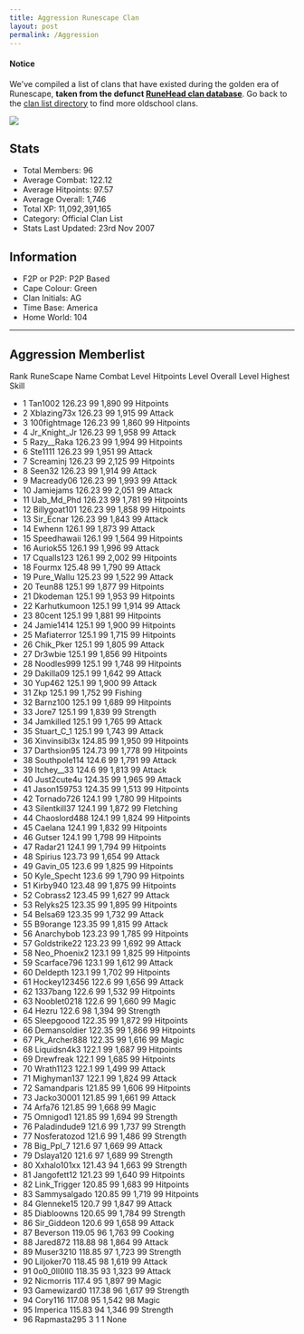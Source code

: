 ```yaml
---
title: Aggression Runescape Clan
layout: post
permalink: /Aggression
---
```


#### Notice
We've compiled a list of clans that have existed during the golden era of Runescape, **taken from the defunct [RuneHead clan database](https://web.archive.org/web/20070108040636/http://runehead.com/)**. Go back to the [clan list directory](https://www.runescapehall.net/runescapeclans) to find more oldschool clans.

![](https://i.imgur.com/o9VLgWw.png)

## Stats

- Total Members: 96
- Average Combat: 122.12
- Average Hitpoints: 97.57
- Average Overall: 1,746
- Total XP: 11,092,391,165
- Category: Official Clan List
- Stats Last Updated: 23rd Nov 2007

	
## Information

- F2P or P2P: P2P Based
- Cape Colour: Green
- Clan Initials: AG
- Time Base: America
- Home World: 104

---

## Aggression Memberlist
Rank 	RuneScape Name 	Combat Level 	Hitpoints Level 	Overall Level 	Highest Skill
- 1 	Tan1002 	126.23 	99 	1,890 	99 Hitpoints	
- 2 	Xblazing73x 	126.23 	99 	1,915 	99 Attack	
- 3 	100fightmage 	126.23 	99 	1,860 	99 Hitpoints	
- 4 	Jr_Knight_Jr 	126.23 	99 	1,958 	99 Attack	
- 5 	Razy__Raka 	126.23 	99 	1,994 	99 Hitpoints	
- 6 	Ste1111 	126.23 	99 	1,951 	99 Attack	
- 7 	Screaminj 	126.23 	99 	2,125 	99 Hitpoints	
- 8 	Seen32 	126.23 	99 	1,914 	99 Attack	
- 9 	Macready06 	126.23 	99 	1,993 	99 Attack	
- 10 	Jamiejams 	126.23 	99 	2,051 	99 Attack	
- 11 	Uab_Md_Phd 	126.23 	99 	1,781 	99 Hitpoints	
- 12 	Billygoat101 	126.23 	99 	1,858 	99 Hitpoints	
- 13 	Sir_Ecnar 	126.23 	99 	1,843 	99 Attack	
- 14 	Ewhenn 	126.1 	99 	1,873 	99 Attack	
- 15 	Speedhawaii 	126.1 	99 	1,564 	99 Hitpoints	
- 16 	Auriok55 	126.1 	99 	1,996 	99 Attack	
- 17 	Cqualls123 	126.1 	99 	2,002 	99 Hitpoints	
- 18 	Fourmx 	125.48 	99 	1,790 	99 Attack	
- 19 	Pure_Wallu 	125.23 	99 	1,522 	99 Attack	
- 20 	Teun88 	125.1 	99 	1,877 	99 Hitpoints	
- 21 	Dkodeman 	125.1 	99 	1,953 	99 Hitpoints	
- 22 	Karhutkumoon 	125.1 	99 	1,914 	99 Attack	
- 23 	80cent 	125.1 	99 	1,881 	99 Hitpoints	
- 24 	Jamie1414 	125.1 	99 	1,900 	99 Hitpoints	
- 25 	Mafiaterror 	125.1 	99 	1,715 	99 Hitpoints	
- 26 	Chik_Pker 	125.1 	99 	1,805 	99 Attack	
- 27 	Dr3wbie 	125.1 	99 	1,856 	99 Hitpoints	
- 28 	Noodles999 	125.1 	99 	1,748 	99 Hitpoints	
- 29 	Dakilla09 	125.1 	99 	1,642 	99 Attack	
- 30 	Yup462 	125.1 	99 	1,900 	99 Attack	
- 31 	Zkp 	125.1 	99 	1,752 	99 Fishing	
- 32 	Barnz100 	125.1 	99 	1,689 	99 Hitpoints	
- 33 	Jore7 	125.1 	99 	1,839 	99 Strength	
- 34 	Jamkilled 	125.1 	99 	1,765 	99 Attack	
- 35 	Stuart_C_1 	125.1 	99 	1,743 	99 Attack	
- 36 	Xinvinsibl3x 	124.85 	99 	1,950 	99 Hitpoints	
- 37 	Darthsion95 	124.73 	99 	1,778 	99 Hitpoints	
- 38 	Southpole114 	124.6 	99 	1,791 	99 Attack	
- 39 	Itchey__33 	124.6 	99 	1,813 	99 Attack	
- 40 	Just2cute4u 	124.35 	99 	1,965 	99 Attack	
- 41 	Jason159753 	124.35 	99 	1,513 	99 Hitpoints	
- 42 	Tornado726 	124.1 	99 	1,780 	99 Hitpoints	
- 43 	Silentkill37 	124.1 	99 	1,872 	99 Fletching	
- 44 	Chaoslord488 	124.1 	99 	1,824 	99 Hitpoints	
- 45 	Caelana 	124.1 	99 	1,832 	99 Hitpoints	
- 46 	Gutser 	124.1 	99 	1,798 	99 Hitpoints	
- 47 	Radar21 	124.1 	99 	1,794 	99 Hitpoints	
- 48 	Spirius 	123.73 	99 	1,654 	99 Attack	
- 49 	Gavin_05 	123.6 	99 	1,825 	99 Hitpoints	
- 50 	Kyle_Specht 	123.6 	99 	1,790 	99 Hitpoints	
- 51 	Kirby940 	123.48 	99 	1,875 	99 Hitpoints	
- 52 	Cobrass2 	123.45 	99 	1,627 	99 Attack	
- 53 	Relyks25 	123.35 	99 	1,895 	99 Hitpoints	
- 54 	Belsa69 	123.35 	99 	1,732 	99 Attack	
- 55 	B9orange 	123.35 	99 	1,815 	99 Attack	
- 56 	Anarchybob 	123.23 	99 	1,785 	99 Hitpoints	
- 57 	Goldstrike22 	123.23 	99 	1,692 	99 Attack	
- 58 	Neo_Phoenix2 	123.1 	99 	1,825 	99 Hitpoints	
- 59 	Scarface796 	123.1 	99 	1,612 	99 Attack	
- 60 	Deldepth 	123.1 	99 	1,702 	99 Hitpoints	
- 61 	Hockey123456 	122.6 	99 	1,656 	99 Attack	
- 62 	1337bang 	122.6 	99 	1,532 	99 Hitpoints	
- 63 	Nooblet0218 	122.6 	99 	1,660 	99 Magic	
- 64 	Hezru 	122.6 	98 	1,394 	99 Strength	
- 65 	Sleepgoood 	122.35 	99 	1,872 	99 Hitpoints	
- 66 	Demansoldier 	122.35 	99 	1,866 	99 Hitpoints	
- 67 	Pk_Archer888 	122.35 	99 	1,616 	99 Magic	
- 68 	Liquidsn4k3 	122.1 	99 	1,687 	99 Hitpoints	
- 69 	Drewfreak 	122.1 	99 	1,685 	99 Hitpoints	
- 70 	Wrath1123 	122.1 	99 	1,499 	99 Attack	
- 71 	Mighyman137 	122.1 	99 	1,824 	99 Attack	
- 72 	Samandparis 	121.85 	99 	1,606 	99 Hitpoints	
- 73 	Jacko30001 	121.85 	99 	1,661 	99 Attack	
- 74 	Arfa76 	121.85 	99 	1,668 	99 Magic	
- 75 	Omnigod1 	121.85 	99 	1,694 	99 Strength	
- 76 	Paladindude9 	121.6 	99 	1,737 	99 Strength	
- 77 	Nosferatozod 	121.6 	99 	1,486 	99 Strength	
- 78 	Big_Ppl_7 	121.6 	97 	1,669 	99 Attack	
- 79 	Dslaya120 	121.6 	97 	1,689 	99 Strength	
- 80 	Xxhalo101xx 	121.43 	94 	1,663 	99 Strength	
- 81 	Jangofett12 	121.23 	99 	1,640 	99 Hitpoints	
- 82 	Link_Trigger 	120.85 	99 	1,683 	99 Hitpoints	
- 83 	Sammysalgado 	120.85 	99 	1,719 	99 Hitpoints	
- 84 	Glenneke15 	120.7 	99 	1,847 	99 Attack	
- 85 	Diabloowns 	120.65 	99 	1,784 	99 Strength	
- 86 	Sir_Giddeon 	120.6 	99 	1,658 	99 Attack	
- 87 	Beverson 	119.05 	96 	1,763 	99 Cooking	
- 88 	Jared872 	118.88 	98 	1,864 	99 Attack	
- 89 	Muser3210 	118.85 	97 	1,723 	99 Strength	
- 90 	Liljoker70 	118.45 	98 	1,619 	99 Attack	
- 91 	0o0_0ll0ll0 	118.35 	93 	1,323 	99 Attack	
- 92 	Nicmorris 	117.4 	95 	1,897 	99 Magic	
- 93 	Gamewizard0 	117.38 	96 	1,617 	99 Strength	
- 94 	Cory116 	117.08 	95 	1,542 	98 Magic	
- 95 	Imperica 	115.83 	94 	1,346 	99 Strength	
- 96 	Rapmasta295 	3 	1 	1 	None
